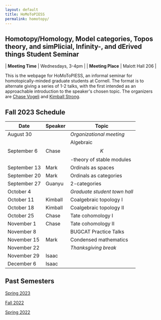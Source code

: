 ```yaml
---
layout: default
title: HoMoToPIESS
permalink: homotopy/
---
```

## **Ho**motopy/**Ho**mology, **Mo**del categories, **To**pos theory, and sim**P**licial, **I**nfinity-, and d**E**rived things **S**tudent **S**eminar

| __Meeting Time__ | Wednesdays, 3-4pm |
| __Meeting Place__ | Malott Hall 206 |

This is the webpage for HoMoToPIESS, an informal seminar for homotopically-minded graduate students at Cornell. The format is to alternate giving a series of 1-2 talks, with the first intended as an approachable introduction to the speaker's chosen topic. The organizers are [Chase Vogeli](https://chasevoge.li/) and [Kimball Strong](https://e.math.cornell.edu/people/Kimball_Strong/).

## Fall 2023 Schedule

| Date | Speaker | Topic |
| --- | --- | --- |
| August 30    |  | *Organizational meeting* |
| September 6  | Chase | Algebraic $$K$$-theory of stable modules |
| September 13 | Mark | Ordinals as spaces |
| September 20 | Mark | Ordinals as categories |
| September 27 | Guanyu | 2-categories |
| October 4    |  | *Graduate student town hall* |
| October 11   | Kimball | Coalgebraic topology I |
| October 18   | Kimball | Coalgebraic topology II |
| October 25   | Chase | Tate cohomology I |
| November 1   | Chase | Tate cohomology II |
| November 8   |  | BUGCAT Practice Talks |
| November 15  | Mark | Condensed mathematics |
| November 22  |  | *Thanksgiving break* |
| November 29  | Isaac |  |
| December 6   | Isaac |  |

## Past Semesters

[Spring 2023](sp23.html)

[Fall 2022](fa22.html)

[Spring 2022](sp22.html)
